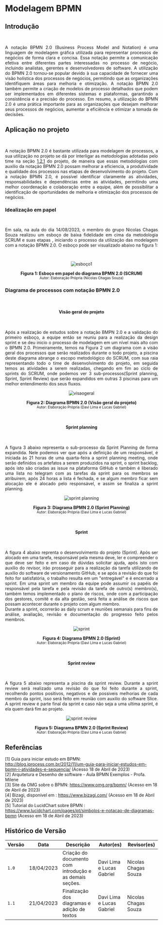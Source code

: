# Modelagem BPMN

## Introdução

&emsp;<p align = "justify"> A notação BPMN 2.0 (Business Process Model and Notation) é uma linguagem de modelagem gráfica utilizada para representar processos de negócios de forma clara e concisa. Essa notação permite a comunicação efetiva entre diferentes partes interessadas no processo de negócio, incluindo analistas, gerentes e desenvolvedores de software. A utilização do BPMN 2.0 tornou-se popular devido à sua capacidade de fornecer uma visão holística dos processos de negócios, permitindo que as organizações identifiquem áreas para melhoria e otimização. A notação BPMN 2.0 também permite a criação de modelos de processo detalhados que podem ser implementados em diferentes sistemas e plataformas, garantindo a consistência e a precisão do processo. Em resumo, a utilização do BPMN 2.0 é uma prática importante para as organizações que desejam melhorar seus processos de negócios, aumentar a eficiência e otimizar a tomada de decisões. </p>

## Aplicação no projeto

&emsp;<p align = "justify"> A notação BPMN 2.0 é bastante utilizada para modelagem de processos, a sua utilização no projeto se dá por interligar as metodologias adotadas pelo time na seção [1.2.1](../1.Base/1.2.1.MetodologiasAdotadas.md) do projeto, de maneira que essas metodologias com auxilio da notação BPMN 2.0 possam melhorar a eficiencia, a produtividade e qualidade dos processos nas etapas de desenvolvimento do projeto. Com a notação BPMN 2.0, é possível identificar claramente as atividades, responsabilidades e dependências entre as atividades, permitindo uma melhor coordenação e colaboração entre a equipe, além de possibilitar a identificação de oportunidades de melhoria e otimização dos processos de negócios. </p>

### Idealização em papel

&emsp;<p align = "justify"> Em sala, na aula do dia 14/08/2023, o membro do grupo Nicolas Chagas Souza realizou um esboço de baixa fidelidade em cima da metodologia SCRUM e suas etapas , iniciando o processo da utilização das modelagem com a notação BPMN 2.0. O esboço pode ser visualizado abaixo na figura 1: </p>


&emsp; <center>
![esboço1](https://user-images.githubusercontent.com/79341819/233686240-ffce675c-b289-4d21-8875-7a3fe74fd19a.png)
</center>

<figcaption align='center'>
    <b>Figura 1: Esboço em papel do diagrama BPMN 2.0 (SCRUM)</b>
    <br><small>Autor: Elaboração Própria (Nicolas Chagas Souza)</small>
</figcaption>

### Diagrama de processos com notação BPMN 2.0


&emsp; <center> 
#### Visão geral do projeto
</center>

&emsp;<p align = "justify"> Após a realização de estudos sobre a notação BMPN 2.0 e a validação do primeiro esboço, a equipe então se reuniu para a realização da design sprint e se deu inicio o processo de modelagem em um nível mais alto com o BPMN 2.0. Primeiramente, temos na Figura 2 um diagrama com a visão geral dos processos que serão realizados durante o todo projeto, a piscina deste diagrama abrange o escopo metodológico do SCRUM, com sua raia representando todo o time de desenvolvimento do projeto, em seguida temos as atividades a serem realizadas, chegando em fim ao ciclo de sprints do SCRUM, onde podemos ver 3 sub-processos(Sprint planning, Sprint, Sprint Review) que serão expandidos em outras 3 piscinas para um melhor entendimento dos seus fluxos. </p>

<center>

![visaogeral](https://user-images.githubusercontent.com/79341819/233686260-01b53d36-c11e-43fb-8471-2354190e483f.png)

</center>

<figcaption align='center'>
    <b>Figura 2: Diagrama BPMN 2.0 (Visão geral do projeto)</b>
    <br><small>Autor: Elaboração Própria (Davi Lima e Lucas Gabriel)</small>
</figcaption>



&emsp; <center> 
#### Sprint planning
</center>

&emsp;<p align = "justify"> A figura 3 abaixo representa o sub-processo da Sprint Planning de forma expandida. Nele podemos ver que após a definição de um responsável, é iniciada às 21 horas de uma quarta-feira a sprint planning meeting, onde serão definidos os artefatos a serem produzidos na sprint, o sprint backlog, após isto são criadas as issue na plataforma GitHub e também é liberado uma lista no telegram com as tarefas da sprint para os membros se atribuirem, após 24 horas a lista é fechada, e se algum membro ficar sem alocação ele é alocado pelo responsável, e assim se finaliza a sprint planning.  </p>

<center>

![sprint planning](https://user-images.githubusercontent.com/79341819/233686243-3f62fbbd-dc78-4c9f-b08e-6638b7fe0c2b.png)

</center>

<figcaption align='center'>
    <b>Figura 3: Diagrama BPMN 2.0 (Sprint Planning)</b>
    <br><small>Autor: Elaboração Própria (Davi Lima e Lucas Gabriel)</small>
</figcaption>

&emsp; <center> 
#### Sprint
</center>

&emsp;<p align = "justify"> A figura 4 abaixo reprenta o desenvolvimento do projeto (Sprint). Após ser alocado em uma tarefa, responsável pela mesma deve, ler e compreender o que deve ser feito e em caso de dúvidas solicitar ajuda, após isto com auxilio do revisor, irão prosseguir para a realização da tarefa utilizando de auxilio do software de versionamento GitHub, e se após a revisão do que foi feito for satisfatória, o trabalho resulta em um "entregável" e é encerrado a sprint. Em uma sprint um membro da equipe pode assumir os papéis de responsável pela tarefa e pela revisão da tarefa de outro(s) membro(s), também temos implementado o plano de riscos, onde com a participação dos gestores, comitê e da alta gestão, será feita a análise de riscos que possam acontecer durante o projeto com algum membro. <br>
Durante a sprint, ocorrerão as daily scrum e reuniões semanais para fins de análise, avaliação, revisão e documentação do progresso feito pelos membros.  </p>

<center>

![sprint](https://user-images.githubusercontent.com/79341819/233686257-c1391c67-af33-4522-9425-12b9278e0990.png)
</center>

<figcaption align='center'>
    <b>Figura 4: Diagrama BPMN 2.0 (Sprint)</b>
    <br><small>Autor: Elaboração Própria (Davi Lima e Lucas Gabriel)</small>
</figcaption>

&emsp; <center> 
#### Sprint review
</center>
&emsp;<p align = "justify">  A figura 5 abaixo representa a piscina da sprint review. Durante a sprint review será realizado uma revisão do que foi feito durante a sprint, recolhendo pontos positivos, negativos e de possiveis melhorias de cada membro da sprint, isso será feito em reunião com auxilio do software Slice. A sprint review é parte final da sprint e caso não seja a uma ultima sprint, é ela quem dará fim ao projeto. </p>

<center>

![sprint review](https://user-images.githubusercontent.com/79341819/233686250-40f50603-54ad-4904-87a1-e8d71b78ced5.png)
</center>

<figcaption align='center'>
    <b>Figura 5: Diagrama BPMN 2.0 (Sprint Review)</b>
    <br><small>Autor: Elaboração Própria (Davi Lima e Lucas Gabriel)</small>
</figcaption>

## Referências

[1] Guia para iniciar estudo em BPMN: http://blog.iprocess.com.br/2012/11/um-guia-para-iniciar-estudos-em-bpmn-i-atividades-e-sequencia/ (Acesso 18 de Abril de 2023) <br>
[2] Arquitetura e Desenho de software - Aula BPMN Exemplos - Profa. Milene <br>
[3] Site da OMG sobre o BPMN: https://www.omg.org/bpmn/ (Acesso em 18 de Abril de 2023) <br>
[4] Bizagi, disponível em : https://www.bizagi.com/ (Acesso em 18 de Abril de 2023) <br>
[5] Tutorial do LucidChart sobre BPMN : https://www.lucidchart.com/pages/pt/simbolos-e-notacao-de-diagramas-bpmn (Acesso em 18 de Abril de 2023) <br>

## Histórico de Versão

| Versão | Data       | Descrição                                               | Autor(es)                 | Revisor(es) |
| ------ | ---------- | ------------------------------------------------------- | ------------------------- | ----------- |
| `1.0`  | 18/04/2023 | Criação do documento com introdução e as demais seções. | Davi Lima e Lucas Gabriel | Nicolas Chagas Souza |
| `1.1`  | 21/04/2023 | Finalização dos diagramas e adição de textos | Davi Lima e Lucas Gabriel | Nicolas Chagas Souza |
